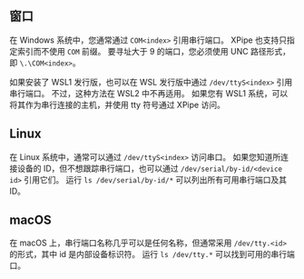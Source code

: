 ## 窗口

在 Windows 系统中，您通常通过 `COM<index>` 引用串行端口。
XPipe 也支持只指定索引而不使用 `COM` 前缀。
要寻址大于 9 的端口，您必须使用 UNC 路径形式，即 `\.\COM<index>`。

如果安装了 WSL1 发行版，也可以在 WSL 发行版中通过 `/dev/ttyS<index>` 引用串行端口。
不过，这种方法在 WSL2 中不再适用。
如果您有 WSL1 系统，可以将其作为串行连接的主机，并使用 tty 符号通过 XPipe 访问。

## Linux

在 Linux 系统中，通常可以通过 `/dev/ttyS<index>` 访问串口。
如果您知道所连接设备的 ID，但不想跟踪串行端口，也可以通过 `/dev/serial/by-id/<device id>` 引用它们。
运行 `ls /dev/serial/by-id/*` 可以列出所有可用串行端口及其 ID。

## macOS

在 macOS 上，串行端口名称几乎可以是任何名称，但通常采用 `/dev/tty.<id>` 的形式，其中 id 是内部设备标识符。
运行 `ls /dev/tty.*` 可以找到可用的串行端口。
